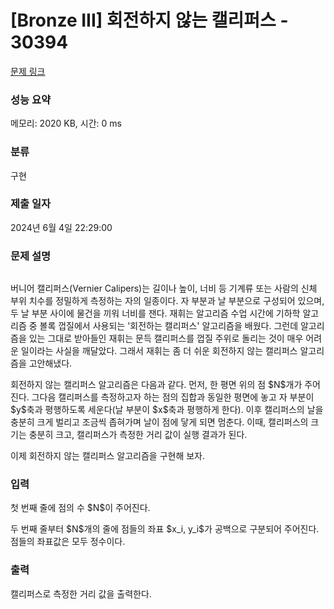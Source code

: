# [Bronze III] 회전하지 않는 캘리퍼스 - 30394 

[문제 링크](https://www.acmicpc.net/problem/30394) 

### 성능 요약

메모리: 2020 KB, 시간: 0 ms

### 분류

구현

### 제출 일자

2024년 6월 4일 22:29:00

### 문제 설명

<p style="text-align: center;"><img alt="" src=""></p>

<p>버니어 캘리퍼스(Vernier Calipers)는 길이나 높이, 너비 등 기계류 또는 사람의 신체 부위 치수를 정밀하게 측정하는 자의 일종이다. 자 부분과 날 부분으로 구성되어 있으며, 두 날 부분 사이에 물건을 끼워 너비를 잰다. 재휘는 알고리즘 수업 시간에 기하학 알고리즘 중 볼록 껍질에서 사용되는 '회전하는 캘리퍼스' 알고리즘을 배웠다. 그런데 알고리즘을 있는 그대로 받아들인 재휘는 문득 캘리퍼스를 껍질 주위로 돌리는 것이 매우 어려운 일이라는 사실을 깨달았다. 그래서 재휘는 좀 더 쉬운 회전하지 않는 캘리퍼스 알고리즘을 고안해냈다.</p>

<p>회전하지 않는 캘리퍼스 알고리즘은 다음과 같다. 먼저, 한 평면 위의 점 $N$개가 주어진다. 그다음 캘리퍼스를 측정하고자 하는 점의 집합과 동일한 평면에 놓고 자 부분이 $y$축과 평행하도록 세운다(날 부분이 $x$축과 평행하게 한다). 이후 캘리퍼스의 날을 충분히 크게 벌리고 조금씩 좁혀가며 날이 점에 닿게 되면 멈춘다. 이때, 캘리퍼스의 크기는 충분히 크고, 캘리퍼스가 측정한 거리 값이 실행 결과가 된다.</p>

<p>이제 회전하지 않는 캘리퍼스 알고리즘을 구현해 보자.</p>

### 입력 

 <p>첫 번째 줄에 점의 수 $N$이 주어진다.</p>

<p>두 번째 줄부터 $N$개의 줄에 점들의 좌표 $x_i, y_i$가 공백으로 구분되어 주어진다. 점들의 좌표값은 모두 정수이다.</p>

### 출력 

 <p>캘리퍼스로 측정한 거리 값을 출력한다.<span style="display: none;"> </span></p>

